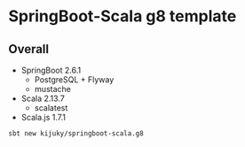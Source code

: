 # SpringBoot-Scala g8 template

## Overall

- SpringBoot 2.6.1
  - PostgreSQL + Flyway
  - mustache
- Scala 2.13.7
  - scalatest
- Scala.js 1.7.1

```
sbt new kijuky/springboot-scala.g8
```
